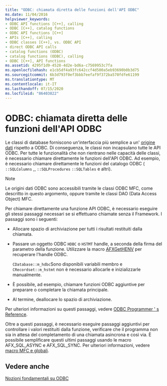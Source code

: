 ```yaml
---
title: "ODBC: chiamata diretta delle funzioni dell'API ODBC"
ms.date: 11/04/2016
helpviewer_keywords:
- ODBC API functions [C++], calling
- ODBC [C++], catalog functions
- ODBC API functions [C++]
- APIs [C++], calling
- ODBC classes [C++], vs. ODBC API
- direct ODBC API calls
- catalog functions (ODBC)
- catalog functions (ODBC), calling
- ODBC [C++], API functions
ms.assetid: 4295f1d9-4528-4d2e-bd6a-c7569953c7fa
ms.openlocfilehash: e1cb5df4a93fc642ccf4d500a5eb93690b0b3d75
ms.sourcegitcommit: 6b3d793f0ef3bbb7eefaf9f372ba570fdfe61199
ms.translationtype: MT
ms.contentlocale: it-IT
ms.lasthandoff: 07/15/2020
ms.locfileid: "86403822"
---
```

# <a name="odbc-calling-odbc-api-functions-directly"></a>ODBC: chiamata diretta delle funzioni dell'API ODBC

Le classi di database forniscono un'interfaccia più semplice a un' [origine dati](../../data/odbc/data-source-odbc.md) rispetto a ODBC. Di conseguenza, le classi non incapsulano tutte le API ODBC. Per tutte le funzionalità che non rientrano nelle capacità delle classi, è necessario chiamare direttamente le funzioni dell'API ODBC. Ad esempio, è necessario chiamare direttamente le funzioni del catalogo ODBC ( `::SQLColumns` ,, `::SQLProcedures` `::SQLTables` e altri).

> [!NOTE]
> Le origini dati ODBC sono accessibili tramite le classi ODBC MFC, come descritto in questo argomento, oppure tramite le classi DAO (Data Access Object) MFC.

Per chiamare direttamente una funzione API ODBC, è necessario eseguire gli stessi passaggi necessari se si effettuano chiamate senza il Framework. I passaggi sono i seguenti:

- Allocare spazio di archiviazione per tutti i risultati restituiti dalla chiamata.

- Passare un oggetto ODBC `HDBC` o `HSTMT` handle, a seconda della firma del parametro della funzione. Utilizzare la macro [AFXGetHENV](../../mfc/reference/database-macros-and-globals.md#afxgethenv) per recuperare l'handle ODBC.

   `CDatabase::m_hdbc`Sono disponibili variabili membro e `CRecordset::m_hstmt` non è necessario allocarle e inizializzarle manualmente.

- È possibile, ad esempio, chiamare funzioni ODBC aggiuntive per preparare o completare la chiamata principale.

- Al termine, deallocare lo spazio di archiviazione.

Per ulteriori informazioni su questi passaggi, vedere [ODBC Programmer ' s Reference](/sql/odbc/reference/odbc-programmer-s-reference).

Oltre a questi passaggi, è necessario eseguire passaggi aggiuntivi per controllare i valori restituiti dalla funzione, verificare che il programma non sia in attesa del completamento di una chiamata asincrona e così via. È possibile semplificare questi ultimi passaggi usando le macro AFX_SQL_ASYNC e AFX_SQL_SYNC. Per ulteriori informazioni, vedere [macro MFC e globali](../../mfc/reference/mfc-macros-and-globals.md).

## <a name="see-also"></a>Vedere anche

[Nozioni fondamentali su ODBC](../../data/odbc/odbc-basics.md)
